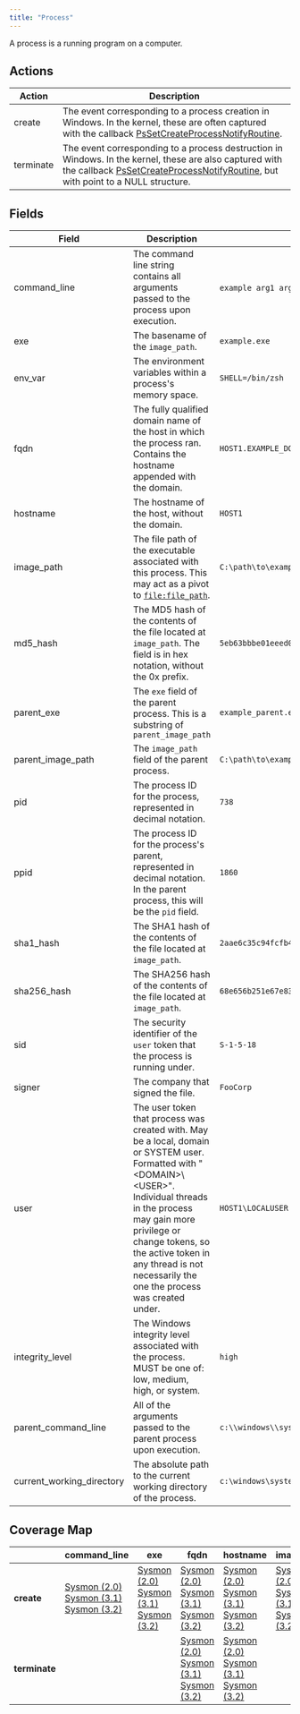 ```yaml
---
title: "Process"
---
```


A process is a running program on a computer.

## Actions

|Action|Description|
|---|---|
|create|The event corresponding to a process creation in Windows. In the kernel, these are often captured with the callback [PsSetCreateProcessNotifyRoutine](https://msdn.microsoft.com/en-us/library/windows/hardware/ff559951%28v=vs.85%29.aspx).|
|terminate|The event corresponding to a process destruction in Windows. In the kernel, these are also captured with the callback [PsSetCreateProcessNotifyRoutine](https://msdn.microsoft.com/en-us/library/windows/hardware/ff559951%28v=vs.85%29.aspx), but with point to a NULL structure.|

## Fields

|Field|Description|Example|
|---|---|---|
|command_line|The command line string contains all arguments passed to the process upon execution.|`example arg1 arg2`, `example.exe`, `C:\path\example.exe /flag1`|
|exe|The basename of the `image_path`.|`example.exe`|
|env_var|The environment variables within a process's memory space.|`SHELL=/bin/zsh`|
|fqdn|The fully qualified domain name of the host in which the process ran. Contains the hostname appended with the domain.|`HOST1.EXAMPLE_DOMAIN.COM`|
|hostname|The hostname of the host, without the domain.|`HOST1`|
|image_path|The file path of the executable associated with this process. This may act as a pivot to [`file:file_path`](https://car.mitre.org/wiki/Data_Model/file#file_path).|`C:\path\to\example.exe`|
|md5_hash|The MD5 hash of the contents of the file located at `image_path`. The field is in hex notation, without the 0x prefix.|`5eb63bbbe01eeed093cb22bb8f5acdc3`|
|parent_exe|The `exe` field of the parent process. This is a substring of `parent_image_path`|`example_parent.exe`|
|parent_image_path|The `image_path` field of the parent process.|`C:\path\to\example_parent.exe`|
|pid|The process ID for the process, represented in decimal notation.|`738`|
|ppid|The process ID for the process's parent, represented in decimal notation. In the parent process, this will be the `pid` field.|`1860`|
|sha1_hash|The SHA1 hash of the contents of the file located at `image_path`.|`2aae6c35c94fcfb415dbe95f408b9ce91ee846ed`|
|sha256_hash|The SHA256 hash of the contents of the file located at `image_path`.|`68e656b251e67e8358bef8483ab0d51c6619f3e7a1a9f0e75838d41ff368f728`|
|sid|The security identifier of the `user` token that the process is running under.|`S-1-5-18`|
|signer|The company that signed the file.|`FooCorp`|
|user|The user token that process was created with. May be a local, domain or SYSTEM user. Formatted with "\<DOMAIN>\\\<USER>". Individual threads in the process may gain more privilege or change tokens, so the active token in any thread is not necessarily the one the process was created under.|`HOST1\LOCALUSER`|
|integrity_level|The Windows integrity level associated with the process. MUST be one of: low, medium, high, or system.|`high`|
|parent_command_line|All of the arguments passed to the parent process upon execution.|`c:\\windows\\system32\\dism.exe foo.xml`|
|current_working_directory|The absolute path to the current working directory of the process.|`c:\windows\system32\`|

## Coverage Map

| | **command_line** | **exe** | **fqdn** | **hostname** | **image_path** | **md5_hash** | **parent_exe** | **parent_image_path** | **pid** | **ppid** | **sha1_hash** | **sha256_hash** | **sid** | **signer** | **user** |
|---|---|---|---|---|---|---|---|---|---|---|---|---|---|---|---|
| **create** | [Sysmon (2.0)]( ../sensors/sysmon_2.0) [Sysmon (3.1)]( ../sensors/sysmon_3.1) [Sysmon (3.2)]( ../sensors/sysmon_3.2) | [Sysmon (2.0)]( ../sensors/sysmon_2.0) [Sysmon (3.1)]( ../sensors/sysmon_3.1) [Sysmon (3.2)]( ../sensors/sysmon_3.2) | [Sysmon (2.0)]( ../sensors/sysmon_2.0) [Sysmon (3.1)]( ../sensors/sysmon_3.1) [Sysmon (3.2)]( ../sensors/sysmon_3.2) | [Sysmon (2.0)]( ../sensors/sysmon_2.0) [Sysmon (3.1)]( ../sensors/sysmon_3.1) [Sysmon (3.2)]( ../sensors/sysmon_3.2) | [Sysmon (2.0)]( ../sensors/sysmon_2.0) [Sysmon (3.1)]( ../sensors/sysmon_3.1) [Sysmon (3.2)]( ../sensors/sysmon_3.2) | [Sysmon (2.0)]( ../sensors/sysmon_2.0) [Sysmon (3.1)]( ../sensors/sysmon_3.1) [Sysmon (3.2)]( ../sensors/sysmon_3.2) | [Sysmon (2.0)]( ../sensors/sysmon_2.0) [Sysmon (3.1)]( ../sensors/sysmon_3.1) [Sysmon (3.2)]( ../sensors/sysmon_3.2) | [Sysmon (2.0)]( ../sensors/sysmon_2.0) [Sysmon (3.1)]( ../sensors/sysmon_3.1) [Sysmon (3.2)]( ../sensors/sysmon_3.2) | [Sysmon (2.0)]( ../sensors/sysmon_2.0) [Sysmon (3.1)]( ../sensors/sysmon_3.1) [Sysmon (3.2)]( ../sensors/sysmon_3.2) | [Sysmon (2.0)]( ../sensors/sysmon_2.0) [Sysmon (3.1)]( ../sensors/sysmon_3.1) [Sysmon (3.2)]( ../sensors/sysmon_3.2) | [Sysmon (2.0)]( ../sensors/sysmon_2.0) [Sysmon (3.1)]( ../sensors/sysmon_3.1) [Sysmon (3.2)]( ../sensors/sysmon_3.2) | [Sysmon (2.0)]( ../sensors/sysmon_2.0) [Sysmon (3.1)]( ../sensors/sysmon_3.1) [Sysmon (3.2)]( ../sensors/sysmon_3.2) | | | [Sysmon (2.0)]( ../sensors/sysmon_2.0) [Sysmon (3.1)]( ../sensors/sysmon_3.1) [Sysmon (3.2)]( ../sensors/sysmon_3.2) |
| **terminate** | | | [Sysmon (2.0)]( ../sensors/sysmon_2.0) [Sysmon (3.1)]( ../sensors/sysmon_3.1) [Sysmon (3.2)]( ../sensors/sysmon_3.2) | [Sysmon (2.0)]( ../sensors/sysmon_2.0) [Sysmon (3.1)]( ../sensors/sysmon_3.1) [Sysmon (3.2)]( ../sensors/sysmon_3.2) | | | | | [Sysmon (2.0)]( ../sensors/sysmon_2.0) [Sysmon (3.1)]( ../sensors/sysmon_3.1) [Sysmon (3.2)]( ../sensors/sysmon_3.2) | | | | | | [Sysmon (2.0)]( ../sensors/sysmon_2.0) [Sysmon (3.1)]( ../sensors/sysmon_3.1) [Sysmon (3.2)]( ../sensors/sysmon_3.2) |

